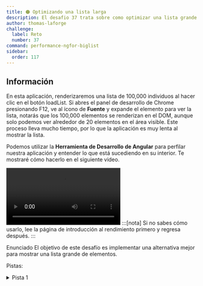 ```yaml
---
title: 🟠 Optimizando una lista larga
description: El desafio 37 trata sobre como optimizar una lista grande de elementos
author: thomas-laforge
challenge:
  label: Reto
  number: 37
command: performance-ngfor-biglist
sidebar:
  order: 117
---
```


## Información

En esta aplicación, renderizaremos una lista de 100,000 individuos al hacer clic en el botón loadList. Si abres el panel de desarrollo de Chrome presionando F12, ve al ícono de <b>Fuente</b> y expande el elemento para ver la lista, notarás que los 100,000 elementos se renderizan en el DOM, aunque solo podemos ver alrededor de 20 elementos en el área visible. Este proceso lleva mucho tiempo, por lo que la aplicación es muy lenta al mostrar la lista.

Podemos utilizar la <b>Herramienta de Desarrollo de Angular</b> para perfilar nuestra aplicación y entender lo que está sucediendo en su interior. Te mostraré cómo hacerlo en el siguiente video.

<video controls src="https://github.com/tomalaforge/angular-challenges/assets/30832608/713403fa-2eda-49d5-a7c9-acdef8aacd34">
</video>
:::[nota]
Si no sabes cómo usarlo, lee la página de introducción al rendimiento primero y regresa después.
:::

Enunciado
El objetivo de este desafío es implementar una alternativa mejor para mostrar una lista grande de elementos.

Pistas:

<details>
  <summary>Pista 1</summary>
Si no estás seguro por dónde empezar, te recomiendo leer la documentación de virtualización de Angular CDK.

</details>
